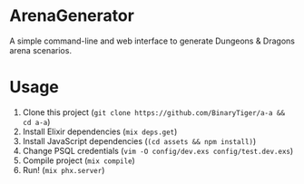 # ArenaGenerator

A simple command-line and web interface to generate Dungeons & Dragons arena scenarios.

# Usage

1. Clone this project (`git clone https://github.com/BinaryTiger/a-a && cd a-a`)
2. Install Elixir dependencies (`mix deps.get`)
3. Install JavaScript dependencies (`(cd assets && npm install)`)
4. Change PSQL credentials (`vim -O config/dev.exs config/test.dev.exs`)
5. Compile project (`mix compile`)
6. Run! (`mix phx.server`)
